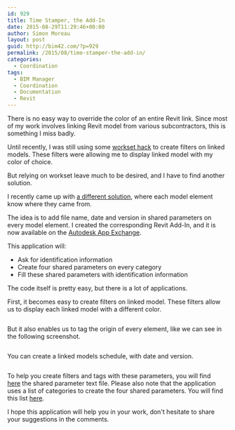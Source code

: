 ```yaml
---
id: 929
title: Time Stamper, the Add-In
date: 2015-08-29T11:29:46+00:00
author: Simon Moreau
layout: post
guid: http://bim42.com/?p=929
permalink: /2015/08/time-stamper-the-add-in/
categories:
  - Coordination
tags:
  - BIM Manager
  - Coordination
  - Documentation
  - Revit
---
```

There is no easy way to override the color of an entire Revit link. Since most of my work involves linking Revit model from various subcontractors, this is something I miss badly.

Until recently, I was still using some [workset hack](http://bim42.com/2013/02/revit-linked-models-visibility/) to create filters on linked models. These filters were allowing me to display linked model with my color of choice.

But relying on workset leave much to be desired, and I have to find another solution.

I recently came up with [a different solution](http://bim42.com/2015/07/model-timestamp/), where each model element know where they came from.

The idea is to add file name, date and version in shared parameters on every model element. I created the corresponding Revit Add-In, and it is now available on the [Autodesk App Exchange](https://apps.exchange.autodesk.com/RVT/en/Detail/Index?id=appstore.exchange.autodesk.com%3Atimestamps_windows64%3Aen).

This application will:

  * Ask for identification information
  * Create four shared parameters on every category
  * Fill these shared parameters with identification information

The code itself is pretty easy, but there is a lot of applications.

First, it becomes easy to create filters on linked model. These filters allow us to display each linked model with a different color.

![<img class="aligncenter size-full wp-image-930" src="http://bim42.com/wp-content/uploads/2015/08/ColorsByModel.png" alt="ColorsByModel" width="707" height="800" srcset="https://bim42.com/wp-content/uploads/2015/08/ColorsByModel.png 707w, https://bim42.com/wp-content/uploads/2015/08/ColorsByModel-265x300.png 265w" sizes="(max-width: 707px) 100vw, 707px" />](http://bim42.com/wp-content/uploads/2015/08/ColorsByModel.png)

But it also enables us to tag the origin of every element, like we can see in the following screenshot.

![<img class="aligncenter size-full wp-image-931" src="http://bim42.com/wp-content/uploads/2015/08/IdentifyElements.png" alt="IdentifyElements" width="800" height="482" srcset="https://bim42.com/wp-content/uploads/2015/08/IdentifyElements.png 800w, https://bim42.com/wp-content/uploads/2015/08/IdentifyElements-300x181.png 300w, https://bim42.com/wp-content/uploads/2015/08/IdentifyElements-498x300.png 498w" sizes="(max-width: 800px) 100vw, 800px" />](http://bim42.com/wp-content/uploads/2015/08/IdentifyElements.png)

You can create a linked models schedule, with date and version.

![<img class="aligncenter size-full wp-image-932" src="http://bim42.com/wp-content/uploads/2015/08/LinkedFilesSchedule.png" alt="LinkedFilesSchedule" width="800" height="336" srcset="https://bim42.com/wp-content/uploads/2015/08/LinkedFilesSchedule.png 800w, https://bim42.com/wp-content/uploads/2015/08/LinkedFilesSchedule-300x126.png 300w, https://bim42.com/wp-content/uploads/2015/08/LinkedFilesSchedule-500x210.png 500w" sizes="(max-width: 800px) 100vw, 800px" />](http://bim42.com/wp-content/uploads/2015/08/LinkedFilesSchedule.png)

To help you create filters and tags with these parameters, you will find [here](http://bim42.com/wp-content/uploads/2015/08/BIM42_SharedParameters.txt) the shared parameter text file. Please also note that the application uses a list of categories to create the four shared parameters. You will find this list [here](http://bim42.com/wp-content/uploads/2015/08/categories.txt).

I hope this application will help you in your work, don't hesitate to share your suggestions in the comments.